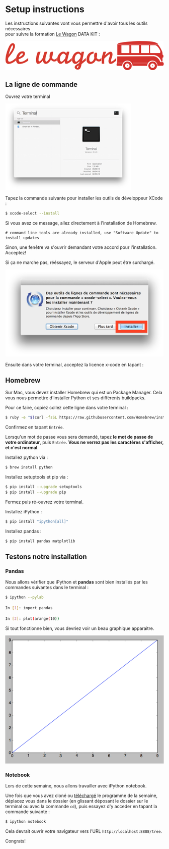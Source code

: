 # Setup instructions

Les instructions suivantes vont vous permettre d'avoir tous les outils nécessaires <br> pour suivre la formation [Le Wagon](http://www.lewagon.org) DATA KIT :

![Lewagon-logo](../images/logo-lewagon.png)

## La ligne de commande

Ouvrez votre terminal

![](../images/open-terminal.png)

Tapez la commande suivante pour installer les outils de développeur XCode :

```bash
$ xcode-select --install
```
Si vous avez ce message, allez directement à l'installation de Homebrew.

```
# command line tools are already installed, use "Software Update" to install updates
```

Sinon, une fenêtre va s'ouvrir demandant votre accord pour l'installation. Acceptez!

Si ça ne marche pas, rééssayez, le serveur d'Apple peut être surchargé.

![](../images/xcode-select-install.png)

Ensuite dans votre terminal, acceptez la licence x-code en tapant :

## Homebrew

Sur Mac, vous devez installer Homebrew qui est un Package Manager. Cela vous nous permettre d'installer Python et ses différents buildpacks.

Pour ce faire, copiez collez cette ligne dans votre terminal :

```bash
$ ruby -e "$(curl -fsSL https://raw.githubusercontent.com/Homebrew/install/master/install)"
```

Confirmez en tapant `Entrée`.

Lorsqu'un mot de passe vous sera demandé, tapez **le mot de passe de votre ordinateur**, puis `Entrée`.
**Vous ne verrez pas les caractères s'afficher, et c'est normal**.

Installez python via :

```bash
$ brew install python
```
Installez setuptools et pip via :

```bash
$ pip install --upgrade setuptools
$ pip install --upgrade pip
```

Fermez puis ré-ouvrez votre terminal.

Installez iPython :

```bash
$ pip install "ipython[all]"
```

Installez pandas :

```bash
$ pip install pandas matplotlib
```

## Testons notre installation

### Pandas

Nous allons vérifier que iPython et **pandas** sont bien installés par les commandes suivantes dans le terminal :

```bash
$ ipython --pylab

In [1]: import pandas

In [2]: plot(arange(10))
```

Si tout fonctionne bien, vous devriez voir un beau graphique apparaitre.

![resultat_final](../images/resultat_final.png )

### Notebook

Lors de cette semaine, nous allons travailler avec iPython notebook.

Une fois que vous avez cloné ou [téléchargé](https://github.com/lewagon/data-kit/archive/master.zip) le programme de la semaine,
déplacez vous dans le dossier (en glissant déposant le dossier sur le terminal
ou avec la commande `cd`), puis
essayez d'y acceder en tapant la commande suivante :

```bash
$ ipython notebook
```

Cela devrait ouvrir votre navigateur vers l'URL `http://localhost:8888/tree`.

Congrats!
